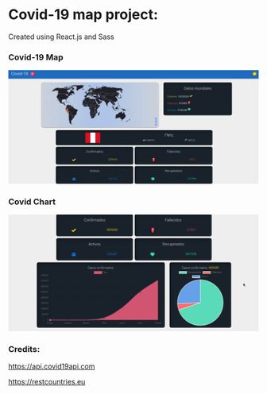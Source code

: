 # Covid-19 map project:

Created using React.js and Sass

### Covid-19 Map

![Map](./docs/map.jpg)

### Covid Chart

![Map](./docs/Photo-2.jpg)

### Credits:

<https://api.covid19api.com>

<https://restcountries.eu>
